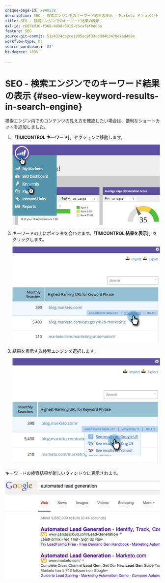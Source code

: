 ```yaml
---
unique-page-id: 2949238
description: SEO - 検索エンジンでのキーワード結果の表示 - Marketo ドキュメント - 製品ドキュメント
title: SEO - 検索エンジンでのキーワード結果の表示
exl-id: c687ed30-f368-4d9d-8919-e5cafefbe66a
feature: SEO
source-git-commit: 51a4374cb2ce1995ec8f33eddd4b3470e7ad409e
workflow-type: ht
source-wordcount: '83'
ht-degree: 100%

---
```


# SEO - 検索エンジンでのキーワード結果の表示 {#seo-view-keyword-results-in-search-engine}

検索エンジン内でのコンテンツの見え方を確認したい場合は、便利なショートカットを追加しました。

1. 「**[!UICONTROL キーワード]**」セクションに移動します。

   ![](assets/image2014-9-18-13-3a33-3a58.png)

1. キーワードの上にポインタを合わせます。「**[!UICONTROL 結果を表示]**」をクリックします。

   ![](assets/image2014-9-18-13-3a34-3a2.png)

1. 結果を表示する検索エンジンを選択します。

   ![](assets/image2014-9-18-13-3a34-3a16.png)

キーワードの検索結果が新しいウィンドウに表示されます。

![](assets/image2014-9-18-13-3a34-3a24.png)
